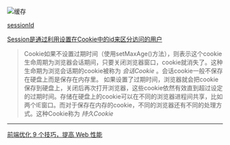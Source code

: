 ![缓存](https://github.com/TUARAN/pic/blob/master/common/缓存.png)

[sessionId](http://www.cnblogs.com/japanbbq/archive/2011/09/01/2161650.html)

[Session是通过利用设置在Cookie中的id来区分访问的用户](https://blog.csdn.net/s_clifftop/article/details/72854085)

>Cookie如果不设置过期时间（使用setMaxAge()方法），则表示这个cookie生命周期为浏览器会话期间，只要关闭浏览器窗口，cookie就消失了。这种生命期为浏览会话期的cookie被称为   *会话Cookie*  。会话cookie一般不保存在硬盘上而是保存在内存里。 
如果设置了过期时间，浏览器就会把cookie保存到硬盘上，关闭后再次打开浏览器，这些cookie依然有效直到超过设定的过期时间。存储在硬盘上的cookie可以在不同的浏览器进程间共享，比如两个IE窗口。而对于保存在内存的cookie，不同的浏览器还有不同的处理方式。这种Cookie称为  *持久Cookie*

- - -

[前端优化 9 个技巧，提高 Web 性能](http://web.jobbole.com/89512/)
